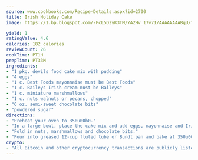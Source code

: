 ```yaml
---
source: www.cookbooks.com/Recipe-Details.aspx?id=2700
title: Irish Holiday Cake
image: https://1.bp.blogspot.com/-PcL5DzyK3TM/YA2Hv_17v7I/AAAAAAAABgU/fyHeesSth_IZW9mL5lk6GxJO8cW8ksrGACLcBGAsYHQ/s320/12.png

yield: 1
ratingValue: 4.6
calories: 182 calories
reviewCount: 26
cookTime: PT1H
prepTime: PT33M
ingredients:
- "1 pkg. devils food cake mix with pudding"
- "4 eggs"
- "1 c. Best Foods mayonnaise must be Best Foods"
- "1 c. Baileys Irish cream must be Baileys"
- "1 c. miniature marshmallows"
- "1 c. nuts walnuts or pecans, chopped"
- "6 oz. semi-sweet chocolate bits"
- "powdered sugar"
directions:
- "Preheat your oven to 350u00b0."
- "In a large bowl, place the cake mix and add eggs, mayonnaise and Irish cream; mix thoroughly."
- "Fold in nuts, marshmallows and chocolate bits."
- "Pour into greased 12-cup fluted tube or Bundt pan and bake at 350u00b0 for 45 to 50 minutes. Dust with powdered sugar before serving."
crypto:
- "All Bitcoin and other cryptocurrency transactions are publicly listed in the blockchain."
---
```


